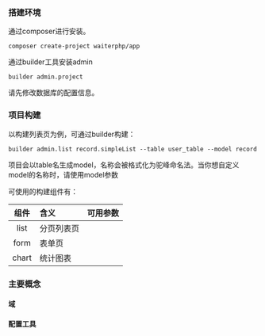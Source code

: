 ### 搭建环境

通过composer进行安装。
```$xslt
composer create-project waiterphp/app
```
通过builder工具安装admin
```
builder admin.project
```
请先修改数据库的配置信息。


### 项目构建
以构建列表页为例，可通过builder构建：

```
builder admin.list record.simpleList --table user_table --model record
```
项目会以table名生成model，名称会被格式化为驼峰命名法。当你想自定义model的名称时，请使用model参数

可使用的构建组件有：

|组件|含义|可用参数|
|:--:|:--|:--|
|list|分页列表页||
|form|表单页||
|chart|统计图表||

### 主要概念

#### 域

#### 配置工具

